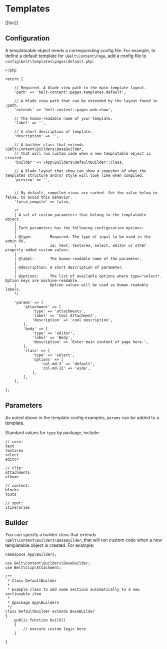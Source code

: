 # Templates

[[toc]]

## Configuration

A templateable object needs a corresponding config file. For example, to define a default template for 
`\Belt\Content\Page`, add a config file to `config\belt\templates\pages\default.php`:

```
<?php

return [

    // Required. A blade view path to the main template layout.
    'path' => 'belt-content::pages.templates.default',

    // A blade view path that can be extended by the layout found in :path.
    'extends' => 'belt-content::pages.web.show',

    // The human-readable name of your template.
    'label' => '',

    // A short description of template.
    'description' => '',

    // A builder class that extends \Belt\Content\Builders\BaseBuilder,
    // that will run custom code when a new templatable object is created.
    'builder' => \App\Builders\DefaultBuilder::class,

    // A blade layout that show can show a snapshot of what the templates structure and/or style will look like when compiled.
    'preview' => '',


    // By default, compiled views are cached. Set the value below to false, to avoid this behavior.
    'force_compile' => false,

    /*
    | A set of custom parameters that belong to the templatable object.
    |
    | Each parameters has the following configuration options:
    |
    | @type:        Required. The type of input to be used in the admin UX,
    |               ie: text, textarea, select, editor or other properly added custom values.
    |
    | @label:       The human-readable name of the parameter.
    |
    | @description: A short description of parameter.
    |
    | @options:     The list of available options where type="select". Option keys are machine-readable.
    |               Option values will be used as human-readable labels.
    */

    'params' => [
        'attachment' => [
            'type' => 'attachments',
            'label' => 'Cool Attachment',
            'description' => 'cool description',
        ],
        'body' => [
            'type' => 'editor',
            'label' => 'Body',
            'description' => 'Enter main content of page here.',
        ],
        'class' => [
            'type' => 'select',
            'options' => [
                'col-md-3' => 'default',
                'col-md-12' => 'wide',
            ],
        ],
    ],

];

```

## Parameters

As noted above in the template config examples, `params` can be added to a template.

Standard values for `type` by package, include:

```
// core:
text
textarea
select
editor

// clip:
attachments
albums

// content:
blocks
touts

// spot:
itineraries
```

## Builder

You can specify a builder class that extends `\Belt\Content\Builders\BaseBuilder`, that will run custom code when a 
new templatable object is created. For example: 

```
namespace App\Builders;

use Belt\Content\Builders\BaseBuilder;
use Belt\Clip\Attachment;

/**
 * Class DefaultBuilder
 *
 * Example class to add some sections automatically to a new sectionable item
 *
 * @package App\Builders
 */
class DefaultBuilder extends BaseBuilder
{
    public function build()
    {
        // execute custom logic here
    }

}
```